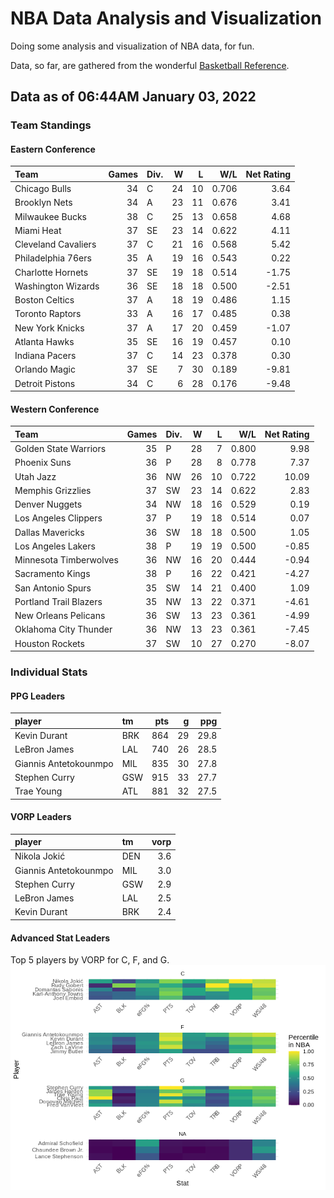 # NBA Data Analysis and Visualization

Doing some analysis and visualization of NBA data, for fun.

Data, so far, are gathered from the wonderful [Basketball
Reference](https://www.basketball-reference.com/).

## Data as of 06:44AM January 03, 2022

### Team Standings

#### Eastern Conference

| Team                | Games | Div. |  W |  L |   W/L | Net Rating |
| :------------------ | ----: | :--- | -: | -: | ----: | ---------: |
| Chicago Bulls       |    34 | C    | 24 | 10 | 0.706 |       3.64 |
| Brooklyn Nets       |    34 | A    | 23 | 11 | 0.676 |       3.41 |
| Milwaukee Bucks     |    38 | C    | 25 | 13 | 0.658 |       4.68 |
| Miami Heat          |    37 | SE   | 23 | 14 | 0.622 |       4.11 |
| Cleveland Cavaliers |    37 | C    | 21 | 16 | 0.568 |       5.42 |
| Philadelphia 76ers  |    35 | A    | 19 | 16 | 0.543 |       0.22 |
| Charlotte Hornets   |    37 | SE   | 19 | 18 | 0.514 |     \-1.75 |
| Washington Wizards  |    36 | SE   | 18 | 18 | 0.500 |     \-2.51 |
| Boston Celtics      |    37 | A    | 18 | 19 | 0.486 |       1.15 |
| Toronto Raptors     |    33 | A    | 16 | 17 | 0.485 |       0.38 |
| New York Knicks     |    37 | A    | 17 | 20 | 0.459 |     \-1.07 |
| Atlanta Hawks       |    35 | SE   | 16 | 19 | 0.457 |       0.10 |
| Indiana Pacers      |    37 | C    | 14 | 23 | 0.378 |       0.30 |
| Orlando Magic       |    37 | SE   |  7 | 30 | 0.189 |     \-9.81 |
| Detroit Pistons     |    34 | C    |  6 | 28 | 0.176 |     \-9.48 |

#### Western Conference

| Team                   | Games | Div. |  W |  L |   W/L | Net Rating |
| :--------------------- | ----: | :--- | -: | -: | ----: | ---------: |
| Golden State Warriors  |    35 | P    | 28 |  7 | 0.800 |       9.98 |
| Phoenix Suns           |    36 | P    | 28 |  8 | 0.778 |       7.37 |
| Utah Jazz              |    36 | NW   | 26 | 10 | 0.722 |      10.09 |
| Memphis Grizzlies      |    37 | SW   | 23 | 14 | 0.622 |       2.83 |
| Denver Nuggets         |    34 | NW   | 18 | 16 | 0.529 |       0.19 |
| Los Angeles Clippers   |    37 | P    | 19 | 18 | 0.514 |       0.07 |
| Dallas Mavericks       |    36 | SW   | 18 | 18 | 0.500 |       1.05 |
| Los Angeles Lakers     |    38 | P    | 19 | 19 | 0.500 |     \-0.85 |
| Minnesota Timberwolves |    36 | NW   | 16 | 20 | 0.444 |     \-0.94 |
| Sacramento Kings       |    38 | P    | 16 | 22 | 0.421 |     \-4.27 |
| San Antonio Spurs      |    35 | SW   | 14 | 21 | 0.400 |       1.09 |
| Portland Trail Blazers |    35 | NW   | 13 | 22 | 0.371 |     \-4.61 |
| New Orleans Pelicans   |    36 | SW   | 13 | 23 | 0.361 |     \-4.99 |
| Oklahoma City Thunder  |    36 | NW   | 13 | 23 | 0.361 |     \-7.45 |
| Houston Rockets        |    37 | SW   | 10 | 27 | 0.270 |     \-8.07 |

### Individual Stats

#### PPG Leaders

| player                | tm  | pts |  g |  ppg |
| :-------------------- | :-- | --: | -: | ---: |
| Kevin Durant          | BRK | 864 | 29 | 29.8 |
| LeBron James          | LAL | 740 | 26 | 28.5 |
| Giannis Antetokounmpo | MIL | 835 | 30 | 27.8 |
| Stephen Curry         | GSW | 915 | 33 | 27.7 |
| Trae Young            | ATL | 881 | 32 | 27.5 |

#### VORP Leaders

| player                | tm  | vorp |
| :-------------------- | :-- | ---: |
| Nikola Jokić          | DEN |  3.6 |
| Giannis Antetokounmpo | MIL |  3.0 |
| Stephen Curry         | GSW |  2.9 |
| LeBron James          | LAL |  2.5 |
| Kevin Durant          | BRK |  2.4 |

#### Advanced Stat Leaders

Top 5 players by VORP for C, F, and G.
![](README_files/figure-gfm/README-unnamed-chunk-7-1.png)<!-- -->

